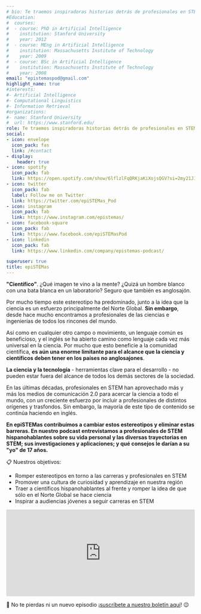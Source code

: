 ```yaml
---
# bio: Te traemos inspiradoras historias detrás de profesionales en STEM y rompemos estereotipos de la ciencia en español
#Education:
#  courses:
#  - course: PhD in Artificial Intelligence
#    institution: Stanford University
#    year: 2012
#  - course: MEng in Artificial Intelligence
#    institution: Massachusetts Institute of Technology
#    year: 2009
#  - course: BSc in Artificial Intelligence
#    institution: Massachusetts Institute of Technology
#    year: 2008
email: "epistemaspod@gmail.com"
highlight_name: true
#interests:
#- Artificial Intelligence
#- Computational Linguistics
#- Information Retrieval
#organizations:
#- name: Stanford University
#  url: https://www.stanford.edu/
role: Te traemos inspiradoras historias detrás de profesionales en STEM y rompemos estereotipos de la ciencia en español
social:
- icon: envelope
  icon_pack: fas
  link: /#contact
- display:
    header: true
- icon: spotify
  icon_pack: fab
  link: https://open.spotify.com/show/6lflzlFqQRKjaKiXojsQGV?si=2my21J1LTYCQiKxblOdgcg
- icon: twitter
  icon_pack: fab
  label: Follow me on Twitter
  link: https://twitter.com/epiSTEMas_Pod
- icon: instagram
  icon_pack: fab
  link: https://www.instagram.com/epistemas/
- icon: facebook-square
  icon_pack: fab
  link: https://www.facebook.com/epiSTEMasPod
- icon: linkedin
  icon_pack: fab
  link: https://www.linkedin.com/company/epistemas-podcast/

superuser: true
title: epiSTEMas
---
```


**"Científico"**. ¿Qué imagen te vino a la mente? ¿Quizá un hombre blanco con una bata blanca en un laboratorio? Seguro que también es anglosajón.

Por mucho tiempo este estereotipo ha predominado, junto a la idea que la ciencia es un esfuerzo principalmente del Norte Global. **Sin embargo**, desde hace mucho encontramos a profesionales de las ciencias e ingenierías de todos los rincones del mundo. 

Así como en cualquier otro campo o movimiento, un lenguaje común es beneficioso, y el inglés se ha abierto camino como lenguaje cada vez más universal en la ciencia. Por mucho que esto beneficie a la comunidad científica, **es aún una enorme limitante para el alcance que la ciencia y científicos deben tener en los países no anglosajones**.

**La ciencia y la tecnología** - herramientas clave para el desarrollo - no pueden estar fuera del alcance de todos los demás sectores de la sociedad.

En las últimas décadas, profesionales en STEM han aprovechado más y más los medios de comunicación 2.0 para acercar la ciencia a todo el mundo, con un creciente esfuerzo por incluir a profesionales de distintos orígenes y trasfondos. Sin embargo, la mayoría de este tipo de contenido se continúa haciendo en inglés.

**En epiSTEMas contribuimos a cambiar estos estereotipos y eliminar estas barreras. En nuestro podcast entrevistamos a profesionales de STEM hispanohablantes sobre su vida personal y las diversas trayectorias en STEM; sus investigaciones y aplicaciones; y qué consejos le darían a su "yo" de 17 años.**

:clipboard: Nuestros objetivos:
- Romper estereotipos en torno a las carreras y profesionales en STEM
- Promover una cultura de curiosidad y aprendizaje en nuestra región
- Traer a científicos hispanohablantes al frente y romper la idea de que sólo en el Norte Global se hace ciencia
- Inspirar a audiencias jóvenes a seguir carreras en  STEM 



<iframe src="https://open.spotify.com/embed-podcast/episode/30VFz9wUtAY5ohwJZoFge4" width="100%" height="232" frameborder="0" allowtransparency="true" allow="encrypted-media"></iframe>




:love_letter: No te pierdas ni un nuevo episodio ¡[suscríbete a nuestro boletín aquí](http://eepurl.com/hyEnr1)!  :wink: